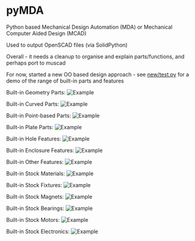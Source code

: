# pyMDA

Python based Mechanical Design Automation (MDA) or Mechanical Computer Aided Design (MCAD)

Used to output OpenSCAD files (via SolidPython)

Overall - it needs a cleanup to organise and explain parts/functions, and perhaps port to muscad

For now, started a new OO based design approach - see [new/test.py](new/test.py) for a demo of the range of built-in parts and features

Built-in Geometry Parts:
![Example](new/demo_geometry.png)

Built-in Curved Parts:
![Example](new/demo_curved.png)

Built-in Point-based Parts:
![Example](new/demo_pts.png)

Built-in Plate Parts:
![Example](new/demo_plates.png)

Built-in Hole Features:
![Example](new/demo_holes.png)

Built-in Enclosure Features:
![Example](new/demo_enclosures.png)

Built-in Other Features:
![Example](new/demo_features.png)

Built-in Stock Materials:
![Example](new/demo_stock_materials.png)

Built-in Stock Fixtures:
![Example](new/demo_stock_fixtures.png)

Built-in Stock Magnets:
![Example](new/demo_stock_magnets.png)

Built-in Stock Bearings:
![Example](new/demo_stock_bearings.png)

Built-in Stock Motors:
![Example](new/demo_stock_motors.png)

Built-in Stock Electronics:
![Example](new/demo_stock_electronics.png)
